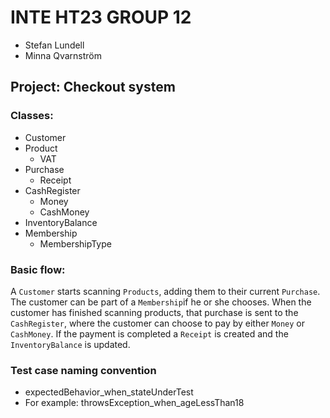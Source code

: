 # INTE HT23 GROUP 12
- Stefan Lundell
- Minna Qvarnström

## Project: Checkout system
### Classes:
- Customer
- Product
  - VAT
- Purchase
    - Receipt
- CashRegister
  - Money
  - CashMoney
- InventoryBalance
- Membership
    - MembershipType

### Basic flow:
A `Customer` starts scanning `Products`, adding them to their current
`Purchase`. The customer can be part of a `Membership`if he or she 
chooses. When the customer has finished scanning products, that purchase 
is sent to the `CashRegister`, where the customer can choose to pay by 
either `Money` or `CashMoney`. If the payment is completed a `Receipt` 
is created and the `InventoryBalance` is updated.

### Test case naming convention
- expectedBehavior_when_stateUnderTest 
- For example: throwsException_when_ageLessThan18

